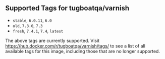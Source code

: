 ## Supported Tags for tugboatqa/varnish

* `stable`, `6.0.11`, `6.0`
* `old`, `7.3.0`, `7.3`
* `fresh`, `7.4.1`, `7.4`, `latest`

The above tags are currently supported. Visit https://hub.docker.com/r/tugboatqa/varnish/tags/ to see a list of all available tags for this image, including those that are no longer supported.
